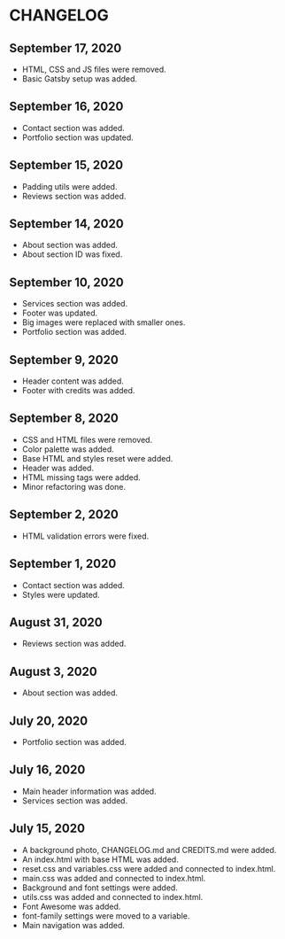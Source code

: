 # CHANGELOG

## September 17, 2020
- HTML, CSS and JS files were removed.
- Basic Gatsby setup was added.

## September 16, 2020
- Contact section was added.
- Portfolio section was updated.

## September 15, 2020
- Padding utils were added.
- Reviews section was added.

## September 14, 2020
- About section was added.
- About section ID was fixed.

## September 10, 2020
- Services section was added.
- Footer was updated.
- Big images were replaced with smaller ones.
- Portfolio section was added.

## September 9, 2020
- Header content was added.
- Footer with credits was added.

## September 8, 2020
- CSS and HTML files were removed.
- Color palette was added.
- Base HTML and styles reset were added.
- Header was added.
- HTML missing tags were added.
- Minor refactoring was done.

## September 2, 2020
- HTML validation errors were fixed.

## September 1, 2020
- Contact section was added.
- Styles were updated.

## August 31, 2020
- Reviews section was added.

## August 3, 2020
- About section was added.

## July 20, 2020
- Portfolio section was added.

## July 16, 2020
- Main header information was added.
- Services section was added.

## July 15, 2020
- A background photo, CHANGELOG.md and CREDITS.md were added.
- An index.html with base HTML was added.
- reset.css and variables.css were added and connected to index.html.
- main.css was added and connected to index.html.
- Background and font settings were added.
- utils.css was added and connected to index.html.
- Font Awesome was added.
- font-family settings were moved to a variable.
- Main navigation was added.
